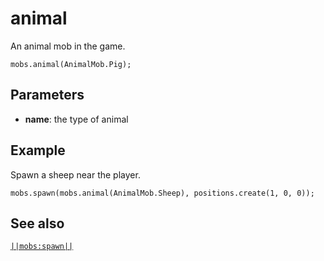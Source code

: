 # animal

An animal mob in the game.

```sig
mobs.animal(AnimalMob.Pig);
```

## Parameters

* **name**: the type of animal

## Example

Spawn a sheep near the player.

```blocks
mobs.spawn(mobs.animal(AnimalMob.Sheep), positions.create(1, 0, 0));
```

## See also

[`||mobs:spawn||`](/reference/mobs/spawn)